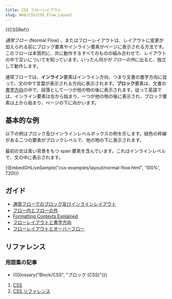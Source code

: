 ```yaml
---
title: CSS フローレイアウト
slug: Web/CSS/CSS_Flow_Layout
---
```

{{CSSRef}}

_通常フロー_ (Normal Flow) 、またはフローレイアウトは、レイアウトに変更が加えられる前にブロック要素やインライン要素がページに表示される方法です。このフローは本質的に、共に動作するすべてのものの組み合わせで、レイアウトの中で互いについてを知っています。いったん何かが*フローの外*に出ると、独立して動作します。

通常フローでは、**インライン**要素はインライン方向、つまり文書の書字方向に従って、文の中で言葉が表示される方向に表示されます。**ブロック**要素は、文書の[書字方向](/ja/docs/Web/CSS/CSS_Writing_Modes)の中で、段落として一つが他の物の後に表示されます。従って英語では、インライン要素は左から始まり、一つが他の物の後に表示され、ブロック要素は上から始まり、ページの下に向かいます。

## 基本的な例

以下の例はブロック及びインラインレベルボックスの例を示します。緑色の枠線がある二つの要素がブロックレベルで、他の物の下に表示されます。

最初の文は青い背景をもつ span 要素を含んでいます。これはインラインレベルで、文の中に表示されます。

{{EmbedGHLiveSample("css-examples/layout/normal-flow.html", '100%', 720)}}

## ガイド

- [通常フローでのブロック及びインラインレイアウト](/ja/docs/Web/CSS/CSS_Flow_Layout/Block_and_Inline_Layout_in_Normal_Flow)
- [フロー内とフローの外](/ja/docs/Web/CSS/CSS_Flow_Layout/In_Flow_and_Out_of_Flow)
- [Formatting Contexts Explained](/ja/docs/Web/CSS/CSS_Flow_Layout/Formatting_Contexts_Explained)
- [フローレイアウトと書字方向](/ja/docs/Web/CSS/CSS_Flow_Layout/Flow_Layout_and_Writing_Modes)
- [フローレイアウトとオーバーフロー](/ja/docs/Web/CSS/CSS_Flow_Layout/Flow_Layout_and_Overflow)

## リファレンス

### 用語集の記事

- {{Glossary("Block/CSS", "ブロック (CSS)")}}

1. [CSS](/ja/docs/Web/CSS)
2. [CSS リファレンス](/ja/docs/Web/CSS/Reference)
